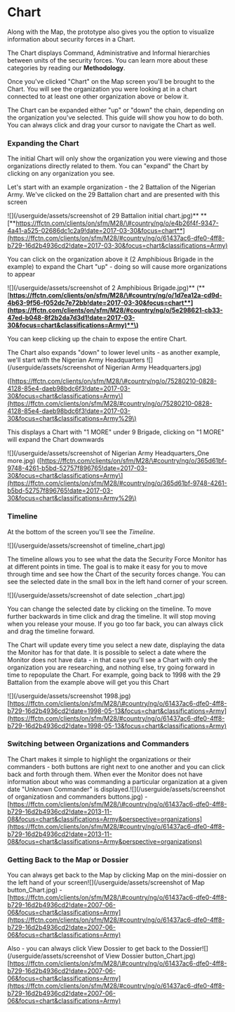 # Chart

Along with the Map, the prototype also gives you the option to visualize information about security forces in a Chart.

The Chart displays Command, Administrative and Informal hierarchies between units of the security forces. You can learn more about these categories by reading our **Methodology**.

Once you've clicked "Chart" on the Map screen you'll be brought to the Chart. You will see the organization you were looking at in a chart connected to at least one other organization above or below it.

The Chart can be expanded either "up" or "down" the chain, depending on the organization you've selected. This guide will show you how to do both. You can always click and drag your cursor to navigate the Chart as well.

### 

### Expanding the Chart

The initial Chart will only show the organization you were viewing and those organizations directly related to them. You can "expand" the Chart by clicking on any organization you see.

Let's start with an example organization - the 2 Battalion of the Nigerian Army. We've clicked on the 29 Battalion chart and are presented with this screen

![](/userguide/assets/screenshot of 29 Battalion initial chart.jpg)** **[**https://ffctn.com/clients/on/sfm/M28/\#country/ng/o/e4b26f4f-9347-4a41-a525-02686dc1c2a9!date=2017-03-30&focus=chart**](https://ffctn.com/clients/on/sfm/M28/#country/ng/o/61437ac6-dfe0-4ff8-b729-16d2b4936cd2!date=2017-03-30&focus=chart&classifications=Army)

You can click on the organization above it \(2 Amphibious Brigade in the example\) to expand the Chart "up" - doing so will cause more organizations to appear

![](/userguide/assets/screenshot of 2 Amphibious Brigade.jpg)** \(**[**https://ffctn.com/clients/on/sfm/M28/\#country/ng/o/1d7ea12a-cd9d-4b63-9f56-f052dc7e72bb!date=2017-03-30&focus=chart**](https://ffctn.com/clients/on/sfm/M28/#country/ng/o/5e298621-cb33-47ed-b048-8f2b2da7d3d1!date=2017-03-30&focus=chart&classifications=Army)**\)**

You can keep clicking up the chain to expose the entire Chart.

The Chart also expands "down" to lower level units - as another example, we'll start with the Nigerian Army Headquarters ![](/userguide/assets/screenshot of Nigerian Army Headquarters.jpg)

\([https://ffctn.com/clients/on/sfm/M28/\#country/ng/o/75280210-0828-4128-85e4-daeb98bdc6f3!date=2017-03-30&focus=chart&classifications=Army\](https://ffctn.com/clients/on/sfm/M28/#country/ng/o/75280210-0828-4128-85e4-daeb98bdc6f3!date=2017-03-30&focus=chart&classifications=Army%29\)

This displays a Chart with "1 MORE" under 9 Brigade, clicking on "1 MORE" will expand the Chart downwards

![](/userguide/assets/screenshot of Nigerian Army Headquarters_One more.jpg) \([https://ffctn.com/clients/on/sfm/M28/\#country/ng/o/365d61bf-9748-4261-b5bd-52757f896765!date=2017-03-30&focus=chart&classifications=Army\](https://ffctn.com/clients/on/sfm/M28/#country/ng/o/365d61bf-9748-4261-b5bd-52757f896765!date=2017-03-30&focus=chart&classifications=Army%29\)

### 

### Timeline

At the bottom of the screen you'll see the _Timeline_.

![](/userguide/assets/screenshot of timeline_chart.jpg)

The timeline allows you to see what the data the Security Force Monitor has at different points in time. The goal is to make it easy for you to move through time and see how the Chart of the security forces change. You can see the selected date in the small box in the left hand corner of your screen.

![](/userguide/assets/screenshot of date selection _chart.jpg)

You can change the selected date by clicking on the timeline. To move further backwards in time click and drag the timeline. It will stop moving when you release your mouse. If you go too far back, you can always click and drag the timeline forward.

The Chart will update every time you select a new date, displaying the data the Monitor has for that date. It is possible to select a date where the Monitor does not have data - in that case you'll see a Chart with only the organization you are researching, and nothing else, try going forward in time to repopulate the Chart. For example, going back to 1998 with the 29 Battalion from the example above will get you this Chart

![](/userguide/assets/screenshot 1998.jpg) [https://ffctn.com/clients/on/sfm/M28/\#country/ng/o/61437ac6-dfe0-4ff8-b729-16d2b4936cd2!date=1998-05-13&focus=chart&classifications=Army](https://ffctn.com/clients/on/sfm/M28/#country/ng/o/61437ac6-dfe0-4ff8-b729-16d2b4936cd2!date=1998-05-13&focus=chart&classifications=Army)

### 

### Switching between Organizations and Commanders

The Chart makes it simple to highlight the organizations or their commanders - both buttons are right next to one another and you can click back and forth through them. When ever the Monitor does not have information about who was commanding a particular organization at a given date "Unknown Commander" is displayed.![](/userguide/assets/screenshot of organizatiosn and commanders buttons.jpg) - [https://ffctn.com/clients/on/sfm/M28/\#country/ng/o/61437ac6-dfe0-4ff8-b729-16d2b4936cd2!date=2013-11-08&focus=chart&classifications=Army&perspective=organizations](https://ffctn.com/clients/on/sfm/M28/#country/ng/o/61437ac6-dfe0-4ff8-b729-16d2b4936cd2!date=2013-11-08&focus=chart&classifications=Army&perspective=organizations)

### 

### Getting Back to the Map or Dossier

You can always get back to the Map by clicking Map on the mini-dossier on the left hand of your screen![](/userguide/assets/screenshot of Map button_Chart.jpg) - [https://ffctn.com/clients/on/sfm/M28/\#country/ng/o/61437ac6-dfe0-4ff8-b729-16d2b4936cd2!date=2007-06-06&focus=chart&classifications=Army](https://ffctn.com/clients/on/sfm/M28/#country/ng/o/61437ac6-dfe0-4ff8-b729-16d2b4936cd2!date=2007-06-06&focus=chart&classifications=Army)

Also - you can always click View Dossier to get back to the Dossier![](/userguide/assets/screenshot of View Dossier button_Chart.jpg) [https://ffctn.com/clients/on/sfm/M28/\#country/ng/o/61437ac6-dfe0-4ff8-b729-16d2b4936cd2!date=2007-06-06&focus=chart&classifications=Army](https://ffctn.com/clients/on/sfm/M28/#country/ng/o/61437ac6-dfe0-4ff8-b729-16d2b4936cd2!date=2007-06-06&focus=chart&classifications=Army)
